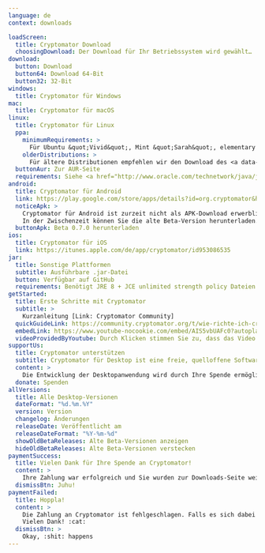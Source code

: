 ```yaml
---
language: de
context: downloads

loadScreen:
  title: Cryptomator Download
  choosingDownload: Der Download für Ihr Betriebssystem wird gewählt…
download:
  button: Download
  button64: Download 64-Bit
  button32: 32-Bit
windows:
  title: Cryptomator für Windows
mac:
  title: Cryptomator für macOS
linux:
  title: Cryptomator für Linux
  ppa:
    minimumRequirements: >
      Für Ubuntu &quot;Vivid&quot;, Mint &quot;Sarah&quot;, elementary OS &quot;Loki&quot; oder sonstige Ubuntu-basierende Distributionen von 15.04 aufwärts
    olderDistributions: >
      Für ältere Distributionen empfehlen wir den Download des <a data-toggle="collapse" data-parent="#linuxDownloadPanel" href="#linuxDownloadDeb">.deb-Pakets</a>.
  buttonAur: Zur AUR-Seite
  requirements: Siehe <a href="http://www.oracle.com/technetwork/java/javase/certconfig-2095354.html" target="_blank">detaillierte Systemanforderungen</a>
android:
  title: Cryptomator für Android
  link: https://play.google.com/store/apps/details?id=org.cryptomator&hl=de
  noticeApk: >
    Cryptomator für Android ist zurzeit nicht als APK-Download erwerblich.<br/>
    In der Zwischenzeit können Sie die alte Beta-Version herunterladen.
  buttonApk: Beta 0.7.0 herunterladen
ios:
  title: Cryptomator für iOS
  link: https://itunes.apple.com/de/app/cryptomator/id953086535
jar:
  title: Sonstige Plattformen
  subtitle: Ausführbare .jar-Datei
  button: Verfügbar auf GitHub
  requirements: Benötigt JRE 8 + JCE unlimited strength policy Dateien
getStarted:
  title: Erste Schritte mit Cryptomator
  subtitle: >
    Kurzanleitung [Link: Cryptomator Community]
  quickGuideLink: https://community.cryptomator.org/t/wie-richte-ich-cryptomator-ein/801
  embedLink: https://www.youtube-nocookie.com/embed/AIS5vbUAFc0?autoplay=1&rel=0
  videoProvidedByYoutube: Durch Klicken stimmen Sie zu, dass das Video durch <a href="https://youtube.com" target="_blank">YouTube</a> bereitgestellt wird.
supportUs:
  title: Cryptomator unterstützen
  subtitle: Cryptomator für Desktop ist eine freie, quelloffene Software
  content: >
    Die Entwicklung der Desktopanwendung wird durch Ihre Spende ermöglicht. :rocket:
  donate: Spenden
allVersions:
  title: Alle Desktop-Versionen
  dateFormat: "%d.%m.%Y"
  version: Version
  changelog: Änderungen
  releaseDate: Veröffentlicht am
  releaseDateFormat: "%Y-%m-%d"
  showOldBetaReleases: Alte Beta-Versionen anzeigen
  hideOldBetaReleases: Alte Beta-Versionen verstecken
paymentSuccess:
  title: Vielen Dank für Ihre Spende an Cryptomator!
  content: >
    Ihre Zahlung war erfolgreich und Sie wurden zur Downloads-Seite weitergeleitet. :tada:
  dismissBtn: Juhu!
paymentFailed:
  title: Hoppla!
  content: >
    Die Zahlung an Cryptomator ist fehlgeschlagen. Falls es sich dabei um einen unerwarteten Fehler handelt, <a href="/de/contact">kontaktieren Sie bitte unser Support-Team</a>.<br/>
    Vielen Dank! :cat:
  dismissBtn: >
    Okay, :shit: happens
---
```

